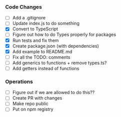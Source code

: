 ### Code Changes

- [ ] Add a .gitignore
- [ ] Update index.js to do something
- [x] Convert to TypeScript
- [ ] Figure out how to do Types properly for packages
- [x] Run tests and fix them
- [x] Create package.json (with dependencies)
- [x] Add example to README.md
- [ ] Fix all the TODO: comments
- [ ] Add generics to functions + remove types.ts?
- [ ] Add getters instead of functions

### Operations

- [ ] Figure out if we are allowed to do this??
- [ ] Create PR with changes
- [ ] Make repo public
- [ ] Put on npm registry
